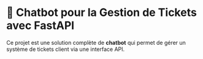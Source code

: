 # 🤖 Chatbot pour la Gestion de Tickets avec FastAPI

Ce projet est une solution complète de **chatbot** qui permet de gérer un système de tickets client via une interface API.

